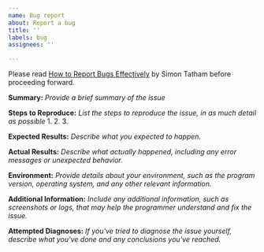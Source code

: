 ```yaml
---
name: Bug report
about: Report a bug
title: ''
labels: bug
assignees: ''

---
```



Please read [How to Report Bugs Effectively](https://www.chiark.greenend.org.uk/~sgtatham/bugs.html) by Simon Tatham before proceeding forward.

**Summary:**
*Provide a brief summary of the issue*

**Steps to Reproduce:**
*List the steps to reproduce the issue, in as much detail as possible*
1.
2.
3.

**Expected Results:**
*Describe what you expected to happen.*

**Actual Results:**
*Describe what actually happened, including any error messages or unexpected behavior.*

**Environment:**
*Provide details about your environment, such as the program version, operating system, and any other relevant information.*

**Additional Information:**
*Include any additional information, such as screenshots or logs, that may help the programmer understand and fix the issue.*

**Attempted Diagnoses:**
*If you've tried to diagnose the issue yourself, describe what you've done and any conclusions you've reached.*
